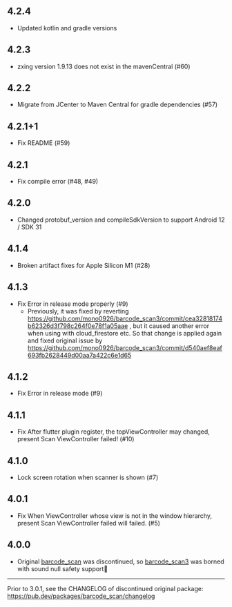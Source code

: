 ## 4.2.4

- Updated kotlin and gradle versions

## 4.2.3

- zxing version 1.9.13 does not exist in the mavenCentral (#60)

## 4.2.2

- Migrate from JCenter to Maven Central for gradle dependencies (#57)

## 4.2.1+1

- Fix README (#59)

## 4.2.1

- Fix compile error (#48, #49)

## 4.2.0

- Changed protobuf_version and compileSdkVersion to support Android 12 / SDK 31

## 4.1.4

- Broken artifact fixes for Apple Silicon M1 (#28)

## 4.1.3

- Fix Error in release mode properly (#9)
  - Previously, it was fixed by reverting https://github.com/mono0926/barcode_scan3/commit/cea32818174b62326d3f798c264f0e78f1a05aae , but it caused another error when using with cloud_firestore etc. So that change is applied again and fixed original issue by https://github.com/mono0926/barcode_scan3/commit/d540aef8eaf693fb2628449d00aa7a422c6e1d65

## 4.1.2

- Fix Error in release mode (#9)

## 4.1.1

- Fix After flutter plugin register, the topViewController may changed, present Scan ViewController failed! (#10)

## 4.1.0

- Lock screen rotation when scanner is shown (#7)

## 4.0.1

- Fix When ViewController whose view is not in the window hierarchy, present Scan ViewController failed will failed. (#5)

## 4.0.0

- Original [barcode_scan](https://pub.dev/packages/barcode_scan) was discontinued, so [barcode_scan3](https://pub.dev/packages/barcode_scan) was borned with sound null safety support🎉

---

Prior to 3.0.1, see the CHANGELOG of discontinued original package:
https://pub.dev/packages/barcode_scan/changelog
